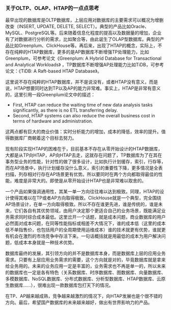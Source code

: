 ### 关于OLTP、OLAP、HTAP的一点点思考
最早出现的数据库是OLTP数据库，上层应用对数据库的主要需求可以概况为增删改查（INSERT, UPDATE, DELETE, SELECT）。典型的产品比如Oracle、MySQL、PostgreSQL等。后来随着信息化程度的提高以及数据量的增加，企业有了对数据进行分析的需求，比如聚合等，由此诞生了OLAP型数据库。典型的产品比如Greenplum、ClickHouse等。再后来，出现了HTAP的概念，实际上，不存在纯粹的HTAP数据库，更多的是AP数据库不断增强TP处理能力，比如Greenplum，可参考论文《Greenplum: A Hybrid Database for Transactional and Analytical Workloads》 ，TP数据库不断增强AP处理能力比如TiDB，可参考论文：《TiDB: A Raft-based HTAP Database》。

这里说不存在纯粹的HTAP数据库，并不是说没有，或者HTAP没有意义，而是说，HTAP想要同时达到TP以及AP的能力非常难。事实上，HTAP是非常有意义的，这里引用一段Greenplum论文中的描述：
- First, HTAP can reduce the waiting time of new data analysis tasks significantly, as there is no ETL transferring delay.
-  Second, HTAP systems can also reduce the overall business cost in terms of hardware and administration.

这两点都有巨大的商业价值：实时分析能力的增加，成本的降低，效率的提升。值得数据库厂商朝着这个目标去努力。

现有阶段实现HTAP的困难在于，目前基本不存在从零开始设计的HTAP数据库，大都是从TP向HTAP，AP向HTAP去走，这就存在问题了，TP数据库为了在其在事务型业务的性能，针对性的做了很多设计，比如执行计划缓存，索引，行存等，而在AP场景中，执行计划缓存没什么意义，索引的重要性下降，更多情况是全表扫描，列存相对行存在AP场景更有优势。所以要同时在两个方向都取得最佳的性能，难度是非常大的。即使是从零开始设计HTAP也是非常难以取舍的。

一个产品如果强调通用性，其某一单一方向往往难以达到极致。同理，HTAP的设计使得其难以在TP或者AP方向取得极致。ClickHouse就是一个典型，完全围绕AP场景设计，在单一方向取得极致。所以不存在谁更先进，谁是传统的，谁是未来，它们各自有其优势领域，由用户决定那个更适合自己的业务场景，既能满足业务需求同时综合成本最低。这里岔开一个话题，就是成本问题，商业数据库的用户必然面对成本问题，在同等性能指标或相差不大情况下，谁的成本低（这里的成本低不单指售价，也包括用户的全周期使用运维成本）谁的技术就更有优势，谁就更有机会在激烈的市场竞争中存活下来。一句话概括就是用最低的成本为用户解决问题，低成本本身就是一种技术优势。

数据库最终的发展，其引领方向的并不是数据库本身，而是数据库上层的应用业务需求。只要有上层应用业务需求的需要，这个方向就是对的，毕竟数据库就是拿来给业务用的。未来的业务应用一定是丰富的，业务需求也不再是单一的，所以未来的数据库也一定是各有特色（关系数据库、时序数据库、图数据库、向量数据库、多模数据库、NoSQL数据库、分布式数据库、分析型数据库、HTAP数据库、云原生数据库......），很难出现一款数据库包打天下的情况。

在TP、AP越来越成熟，竞争越来越激烈的情况下，向HTAP发展也是个很不错的方向。最后，希望国产数据库的未来越来越好，做出有世界影响力的产品。
